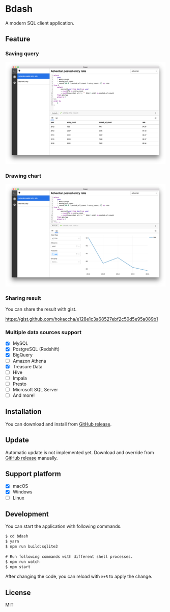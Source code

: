 # Bdash

A modern SQL client application.

## Feature

### Saving query

<img width="600" src="./assets/capture1.png">

### Drawing chart

<img width="600" src="./assets/capture2.png">

### Sharing result

You can share the result with gist.

https://gist.github.com/hokaccha/e128e1c3a68527ebf2c50d5e95a089b1

### Multiple data sources support

- [x] MySQL
- [x] PostgreSQL (Redshift)
- [x] BigQuery
- [ ] Amazon Athena
- [x] Treasure Data
- [ ] Hive
- [ ] Impala
- [ ] Presto
- [ ] Microsoft SQL Server
- [ ] And more!

## Installation

You can download and install from [GitHub release](https://github.com/bdash-app/bdash/releases).

## Update

Automatic update is not implemented yet. Download and override from [GitHub release](https://github.com/bdash-app/bdash/releases) manually.

## Support platform

- [x] macOS
- [x] Windows
- [ ] Linux

## Development

You can start the application with following commands.

```
$ cd bdash
$ yarn
$ npm run build:sqlite3

# Run following commands with different shell processes.
$ npm run watch
$ npm start
```

After changing the code, you can reload with `⌘+R` to apply the change.

## License

MIT

